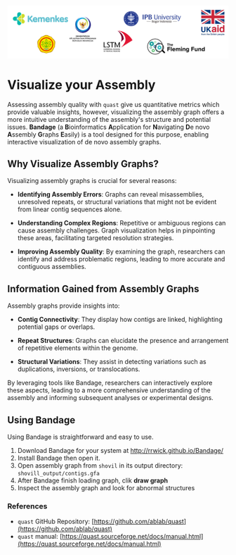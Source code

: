 ![collaboration-logo](../IM/Github_image_banner.png)

# **Visualize your Assembly**

Assessing assembly quality with `quast` give us quantitative metrics which provide valuable insights, however, visualizing the assembly graph offers a more intuitive understanding of the assembly's structure and potential issues. **Bandage** (a **B**ioinformatics **A**pplication for **N**avigating **D**e novo **A**ssembly **G**raphs **E**asily) is a tool designed for this purpose, enabling interactive visualization of de novo assembly graphs.

## Why Visualize Assembly Graphs?

Visualizing assembly graphs is crucial for several reasons:

- **Identifying Assembly Errors**: Graphs can reveal misassemblies, unresolved repeats, or structural variations that might not be evident from linear contig sequences alone.

- **Understanding Complex Regions**: Repetitive or ambiguous regions can cause assembly challenges. Graph visualization helps in pinpointing these areas, facilitating targeted resolution strategies.

- **Improving Assembly Quality**: By examining the graph, researchers can identify and address problematic regions, leading to more accurate and contiguous assemblies.

## Information Gained from Assembly Graphs

Assembly graphs provide insights into:

- **Contig Connectivity**: They display how contigs are linked, highlighting potential gaps or overlaps.

- **Repeat Structures**: Graphs can elucidate the presence and arrangement of repetitive elements within the genome.

- **Structural Variations**: They assist in detecting variations such as duplications, inversions, or translocations.

By leveraging tools like Bandage, researchers can interactively explore these aspects, leading to a more comprehensive understanding of the assembly and informing subsequent analyses or experimental designs.

## Using Bandage

Using Bandage is straightforward and easy to use.
1. Download Bandage for your system at http://rrwick.github.io/Bandage/
2. Install Bandage then open it.
3. Open assembly graph from `shovil` in its output directory: `shovill_output/contigs.gfa`
4. After Bandage finish loading graph, clik **draw graph**
5. Inspect the assembly graph and look for abnormal structures


### References

- `quast` GitHub Repository: [https://github.com/ablab/quast](https://github.com/ablab/quast)
- `quast` manual: [https://quast.sourceforge.net/docs/manual.html](https://quast.sourceforge.net/docs/manual.html)
